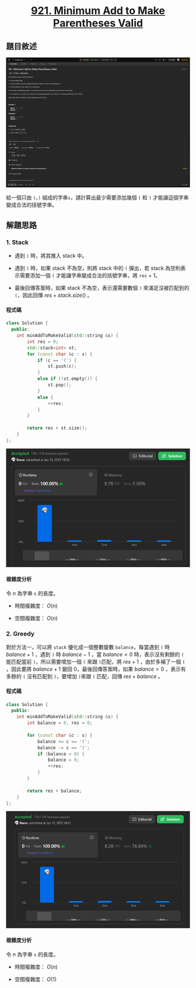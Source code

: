 # <center> [921. Minimum Add to Make Parentheses Valid](https://leetcode.com/problems/minimum-add-to-make-parentheses-valid/description/) </center>

## 題目敘述

[![](https://raw.githubusercontent.com/reese60525/ForPicGo/main/ForPicGo/Pictures/202501131822996.png)](https://raw.githubusercontent.com/reese60525/ForPicGo/main/ForPicGo/Pictures/202501131822996.png)

給一個只由 `(`、`)` 組成的字串`s`，請計算出最少需要添加幾個 `(` 和 `)` 才能讓這個字串變成合法的括號字串。

## 解題思路

### 1. Stack

- 遇到 `(` 時，將其推入 stack 中。

- 遇到 `)` 時，如果 stack 不為空，則將 stack 中的 `(` 彈出，若 stack 為空則表示需要添加一個 `(` 才能讓字串變成合法的括號字串，將 `res` + 1。

- 最後回傳答案時，如果 stack 不為空，表示還需要數個 `)` 來滿足沒被匹配到的 `(`，因此回傳 $res + stack.size()$ 。

#### 程式碼

```cpp {.line-numbers}
class Solution {
  public:
    int minAddToMakeValid(std::string &s) {
        int res = 0;
        std::stack<int> st;
        for (const char &c : s) {
            if (c == '(') {
                st.push(c);
            }
            else if (!st.empty()) {
                st.pop();
            }
            else {
                ++res;
            }
        }

        return res + st.size();
    }
};
```

[![](https://raw.githubusercontent.com/reese60525/ForPicGo/main/ForPicGo/Pictures/202501131834576.png)](https://raw.githubusercontent.com/reese60525/ForPicGo/main/ForPicGo/Pictures/202501131834576.png)

#### 複雜度分析

令 $n$ 為字串 `s` 的長度。

- 時間複雜度： $O(n)$

- 空間複雜度： $O(n)$

### 2. Greedy

對於方法一，可以將 `stack` 優化成一個整數變數 `balance`，每當遇到 `(` 時 $balance + 1$ ，遇到 `)` 時 $balance - 1$ ，當 $balance < 0$ 時，表示沒有剩餘的 `(` 能匹配當前 `)`，所以需要增加一個 `(` 來跟 `)`匹配，將 $res + 1$ ，由於多補了一個 `(` ，因此要將 $balance + 1$ 變回 0，最後回傳答案時，如果 $balance > 0$ ，表示有多餘的 `(` 沒有匹配到 `)`，要增加 `)`來跟 `(` 匹配，回傳 $res + balance$ 。

#### 程式碼

```cpp {.line-numbers}
class Solution {
  public:
    int minAddToMakeValid(std::string &s) {
        int balance = 0, res = 0;

        for (const char &c : s) {
            balance += c == '(';
            balance -= c == ')';
            if (balance < 0) {
                balance = 0;
                ++res;
            }
        }

        return res + balance;
    }
};
```

[![](https://raw.githubusercontent.com/reese60525/ForPicGo/main/ForPicGo/Pictures/202501131831811.png)](https://raw.githubusercontent.com/reese60525/ForPicGo/main/ForPicGo/Pictures/202501131831811.png)

#### 複雜度分析

令 $n$ 為字串 `s` 的長度。

- 時間複雜度： $O(n)$

- 空間複雜度： $O(1)$
